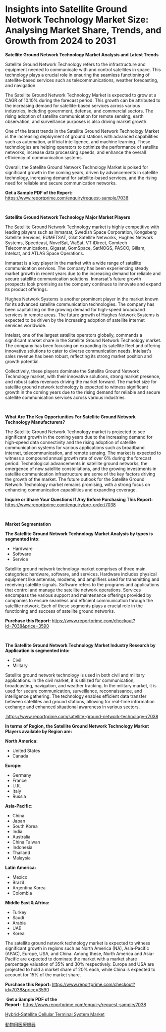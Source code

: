<p><h1>Insights into Satellite Ground Network Technology Market Size: Analysing Market Share, Trends, and Growth from 2024 to 2031</h1></p><p><strong>Satellite Ground Network Technology Market Analysis and Latest Trends</strong></p>
<p><p>Satellite Ground Network Technology refers to the infrastructure and equipment needed to communicate with and control satellites in space. This technology plays a crucial role in ensuring the seamless functioning of satellite-based services such as telecommunications, weather forecasting, and navigation.</p><p>The Satellite Ground Network Technology Market is expected to grow at a CAGR of 10.10% during the forecast period. This growth can be attributed to the increasing demand for satellite-based services across various industries, including government, defense, and commercial sectors. The rising adoption of satellite communication for remote sensing, earth observation, and surveillance purposes is also driving market growth.</p><p>One of the latest trends in the Satellite Ground Network Technology Market is the increasing deployment of ground stations with advanced capabilities such as automation, artificial intelligence, and machine learning. These technologies are helping operators to optimize the performance of satellite networks, increase data processing speeds, and enhance the overall efficiency of communication systems.</p><p>Overall, the Satellite Ground Network Technology Market is poised for significant growth in the coming years, driven by advancements in satellite technology, increasing demand for satellite-based services, and the rising need for reliable and secure communication networks.</p></p>
<p><strong>Get a Sample PDF of the Report:&nbsp;</strong> <a href="https://www.reportprime.com/enquiry/request-sample/7038">https://www.reportprime.com/enquiry/request-sample/7038</a></p>
<p>&nbsp;</p>
<p><strong>Satellite Ground Network Technology Major Market Players</strong></p>
<p><p>The Satellite Ground Network Technology market is highly competitive with leading players such as Inmarsat, Swedish Space Corporation, Kongsberg Satellite Services, EUMETSAT, Gilat Satellite Networks, Hughes Network Systems, Speedcast, NovelSat, ViaSat, VT iDirect, Comtech Telecommunications, Gigasat, GomSpace, SatNOGS, PASCO, Gillam, Intelsat, and ATLAS Space Operations.</p><p>Inmarsat is a key player in the market with a wide range of satellite communication services. The company has been experiencing steady market growth in recent years due to the increasing demand for reliable and secure satellite communication solutions. Inmarsat's future growth prospects look promising as the company continues to innovate and expand its product offerings.</p><p>Hughes Network Systems is another prominent player in the market known for its advanced satellite communication technologies. The company has been capitalizing on the growing demand for high-speed broadband services in remote areas. The future growth of Hughes Network Systems is expected to be driven by the increasing adoption of satellite internet services worldwide.</p><p>Intelsat, one of the largest satellite operators globally, commands a significant market share in the Satellite Ground Network Technology market. The company has been focusing on expanding its satellite fleet and offering innovative solutions to cater to diverse communication needs. Intelsat's sales revenue has been robust, reflecting its strong market position and growth potential.</p><p>Collectively, these players dominate the Satellite Ground Network Technology market, with their innovative solutions, strong market presence, and robust sales revenues driving the market forward. The market size for satellite ground network technology is expected to witness significant growth in the coming years due to the rising demand for reliable and secure satellite communication services across various industries.</p></p>
<p>&nbsp;</p>
<p><strong>What Are The Key Opportunities For Satellite Ground Network Technology Manufacturers?</strong></p>
<p><p>The Satellite Ground Network Technology market is projected to see significant growth in the coming years due to the increasing demand for high-speed data connectivity and the rising adoption of satellite communication systems for various applications such as broadband internet, telecommunication, and remote sensing. The market is expected to witness a compound annual growth rate of over 6% during the forecast period. Technological advancements in satellite ground networks, the emergence of new satellite constellations, and the growing investments in satellite communication infrastructure are some of the key factors driving the growth of the market. The future outlook for the Satellite Ground Network Technology market remains promising, with a strong focus on enhancing communication capabilities and expanding coverage.</p></p>
<p><strong>Inquire or Share Your Questions If Any Before Purchasing This Report:</strong> <a href="https://www.reportprime.com/enquiry/pre-order/7038">https://www.reportprime.com/enquiry/pre-order/7038</a></p>
<p>&nbsp;</p>
<p><strong>Market Segmentation</strong></p>
<p><strong>The Satellite Ground Network Technology Market Analysis by types is segmented into:</strong></p>
<p><ul><li>Hardware</li><li>Software</li><li>Service</li></ul></p>
<p><p>Satellite ground network technology market comprises of three main categories: hardware, software, and services. Hardware includes physical equipment like antennas, modems, and amplifiers used for transmitting and receiving satellite signals. Software refers to the programs and applications that control and manage the satellite network operations. Services encompass the various support and maintenance offerings provided by companies to ensure seamless and efficient communication through the satellite network. Each of these segments plays a crucial role in the functioning and success of satellite ground networks.</p></p>
<p><strong>Purchase this Report:&nbsp;</strong><a href="https://www.reportprime.com/checkout?id=7038&price=3590">https://www.reportprime.com/checkout?id=7038&price=3590</a></p>
<p>&nbsp;</p>
<p><strong>The Satellite Ground Network Technology Market Industry Research by Application is segmented into:</strong></p>
<p><ul><li>Civil</li><li>Military</li></ul></p>
<p><p>Satellite ground network technology is used in both civil and military applications. In the civil market, it is utilized for communication, broadcasting, navigation, and weather tracking. In the military market, it is used for secure communication, surveillance, reconnaissance, and intelligence gathering. The technology enables efficient data transfer between satellites and ground stations, allowing for real-time information exchange and enhanced situational awareness in various sectors.</p></p>
<p><a href="https://www.reportprime.com/satellite-ground-network-technology-r7038">&nbsp;https://www.reportprime.com/satellite-ground-network-technology-r7038</a></p>
<p><strong>In terms of Region, the Satellite Ground Network Technology Market Players available by Region are:</strong></p>
<p>
    <p> <strong> North America: </strong>
        <ul>
            <li>United States</li>
            <li>Canada</li>
        </ul>
        </p> 
    <p> <strong> Europe: </strong>
        <ul>
            <li>Germany</li>
            <li>France</li>
            <li>U.K.</li>
            <li>Italy</li>
            <li>Russia</li>
        </ul>
        </p> 
    <p> <strong> Asia-Pacific: </strong>
        <ul>
            <li>China</li>
            <li>Japan</li>
            <li>South Korea</li>
            <li>India</li>
            <li>Australia</li>
            <li>China Taiwan</li>
            <li>Indonesia</li>
            <li>Thailand</li>
            <li>Malaysia</li>
        </ul>
        </p> 
    <p> <strong> Latin America: </strong>
        <ul>
            <li>Mexico</li>
            <li>Brazil</li>
            <li>Argentina Korea</li>
            <li>Colombia</li>
        </ul>
        </p> 
    <p> <strong> Middle East & Africa: </strong>
        <ul>
            <li>Turkey</li>
            <li>Saudi</li>
            <li>Arabia</li>
            <li>UAE</li>
            <li>Korea</li>
        </ul>
    </p>
    </p>
<p><p>The satellite ground network technology market is expected to witness significant growth in regions such as North America (NA), Asia-Pacific (APAC), Europe, USA, and China. Among these, North America and Asia-Pacific are expected to dominate the market with a market share percentage valuation of 35% and 30% respectively. Europe and USA are projected to hold a market share of 20% each, while China is expected to account for 15% of the market share.</p></p>
<p><strong>Purchase this Report: </strong><a href="https://www.reportprime.com/checkout?id=7038&price=3590">https://www.reportprime.com/checkout?id=7038&price=3590</a></p>
<p>&nbsp;<strong>Get a Sample PDF of the Report:&nbsp;&nbsp;</strong><a href="https://www.reportprime.com/enquiry/request-sample/7038">https://www.reportprime.com/enquiry/request-sample/7038</a></p>
<p><strong></strong></p>
<p><p><a href="https://github.com/GroverBarry/Market-Research-Report-List-4/blob/main/hybrid-satellite-cellular-terminal-system-market.md">Hybrid-Satellite Cellular Terminal System Market</a></p><p><a href="https://github.com/ppmazlotr77499/Market-Research-Report-List-1/blob/main/190596120438.md">動物用医療機器</a></p></p>